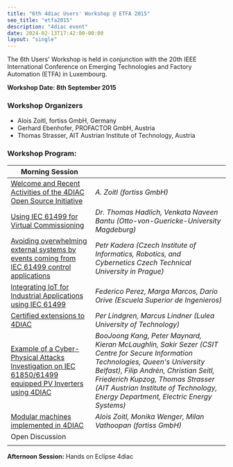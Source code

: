 ```yaml
---
title: "6th 4diac Users' Workshop @ ETFA 2015"
seo_title: "etfa2015"
description: "4diac event"
date: 2024-02-13T17:42:00-00:00
layout: "single"
---
```


The 6th Users' Workshop is held in conjunction with the 20th IEEE International Conference on Emerging Technologies and Factory Automation (ETFA) in Luxembourg.

**Workshop Date: 8th September 2015**

### Workshop Organizers
- Alois Zoitl, fortiss GmbH, Germany
- Gerhard Ebenhofer, PROFACTOR GmbH, Austria
- Thomas Strasser, AIT Austrian Institute of Technology, Austria

### Workshop Program:
| Morning Session |        |
|-----------------| -------|
| [Welcome and Recent Activities of the 4DIAC Open Source Initiative](UW_01_Introduction.pdf) | *A. Zoitl (fortiss GmbH)* |
| [Using IEC 61499 for Virtual Commissioning](UW_02_Hadlich.pdf) | *Dr. Thomas Hadlich, Venkata Naveen Bantu (Otto-von-Guericke-University Magdeburg)* | 
| [Avoiding overwhelming external systems by events coming from IEC 61499 control applications](UW_03_Kadera.pdf) | *Petr Kadera (Czech Institute of Informatics, Robotics, and Cybernetics Czech Technical University in Prague)* |
| [Integrating IoT for Industrial Applications using IEC 61499](UW_04_FedePerez.pdf) | *Federico Perez, Marga Marcos, Dar&iacute;o Orive (Escuela Superior de Ingenieros)* | 
| [Certified extensions to 4DIAC](UW_05_PerLindgren.pdf) | *Per Lindgren, Marcus Lindner (Lulea University of Technology)* |
| [Example of a Cyber-Physical Attacks Investigation on IEC 61850/61499 equipped PV Inverters using 4DIAC](UW_06_Strasser.pdf) | *BooJoong Kang, Peter Maynard, Kieran McLaughlin, Sakir Sezer (CSIT Centre for Secure Information Technologies, Queen's University Belfast), Filip Andr&eacute;n, Christian Seitl, Friederich Kupzog, Thomas Strasser (AIT Austrian Institute of Technology, Energy Department, Electric Energy Systems)* | 
| [Modular machines implemented in 4DIAC](UW_07_ModularMaschines.pdf) | *Alois Zoitl, Monika Wenger, Milan Vathoopan (fortiss GmbH)* |
| Open Discussion | |
| | |

**Afternoon Session:** Hands on Eclipse 4diac
